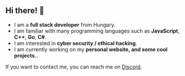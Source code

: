 ## Hi there! 👋

- I am a **full stack developer** from Hungary.
- I am familiar with many programming languages such as **JavaScript**, **C++**, **Go**, **C#**.
- I am interested in **cyber security / ethical hacking**.
- I am currently working on my **personal website, and some cool projects.**.

If you want to contact me, you can reach me on [Discord](https://discord.com/users/877778571748331561).
